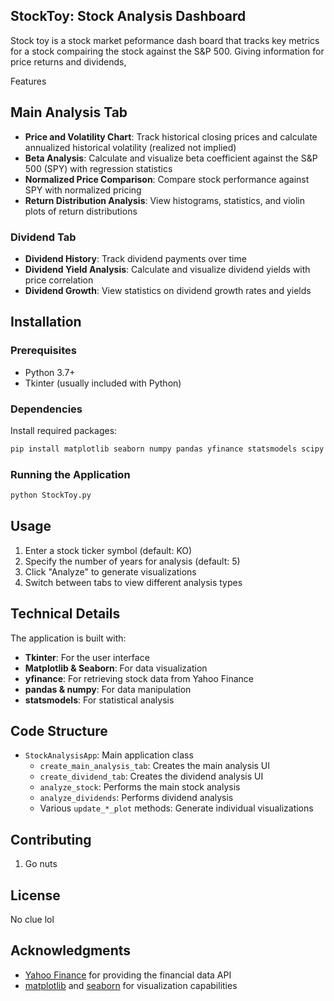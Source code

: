 ## StockToy: Stock Analysis Dashboard

Stock toy is a stock market peformance dash board that tracks key metrics for a stock compairing the stock against the S&P 500. Giving information for price returns and dividends,


Features

## Main Analysis Tab
- **Price and Volatility Chart**: Track historical closing prices and calculate annualized historical volatility (realized not implied)
- **Beta Analysis**: Calculate and visualize beta coefficient against the S&P 500 (SPY) with regression statistics
- **Normalized Price Comparison**: Compare stock performance against SPY with normalized pricing
- **Return Distribution Analysis**: View histograms, statistics, and violin plots of return distributions

### Dividend Tab
- **Dividend History**: Track dividend payments over time
- **Dividend Yield Analysis**: Calculate and visualize dividend yields with price correlation
- **Dividend Growth**: View statistics on dividend growth rates and yields

## Installation

### Prerequisites
- Python 3.7+
- Tkinter (usually included with Python)

### Dependencies
Install required packages:

```bash
pip install matplotlib seaborn numpy pandas yfinance statsmodels scipy
```

### Running the Application
```bash
python StockToy.py
```

## Usage

1. Enter a stock ticker symbol (default: KO)
2. Specify the number of years for analysis (default: 5)
3. Click "Analyze" to generate visualizations
4. Switch between tabs to view different analysis types

## Technical Details

The application is built with:
- **Tkinter**: For the user interface
- **Matplotlib & Seaborn**: For data visualization
- **yfinance**: For retrieving stock data from Yahoo Finance
- **pandas & numpy**: For data manipulation
- **statsmodels**: For statistical analysis

## Code Structure

- `StockAnalysisApp`: Main application class
  - `create_main_analysis_tab`: Creates the main analysis UI
  - `create_dividend_tab`: Creates the dividend analysis UI
  - `analyze_stock`: Performs the main stock analysis
  - `analyze_dividends`: Performs dividend analysis
  - Various `update_*_plot` methods: Generate individual visualizations

## Contributing

1. Go nuts

## License

No clue lol


## Acknowledgments

- [Yahoo Finance](https://finance.yahoo.com/) for providing the financial data API
- [matplotlib](https://matplotlib.org/) and [seaborn](https://seaborn.pydata.org/) for visualization capabilities
